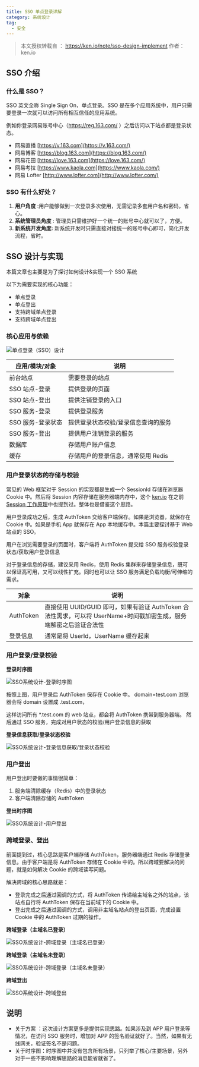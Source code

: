 ```yaml
---
title: SSO 单点登录详解
category: 系统设计
tag:
  - 安全
---
```


> 本文授权转载自 ： https://ken.io/note/sso-design-implement 作者：ken.io

## SSO 介绍

### 什么是 SSO？

SSO 英文全称 Single Sign On，单点登录。SSO 是在多个应用系统中，用户只需要登录一次就可以访问所有相互信任的应用系统。

例如你登录网易账号中心（https://reg.163.com/ ）之后访问以下站点都是登录状态。

- 网易直播 [https://v.163.com](https://v.163.com/)
- 网易博客 [https://blog.163.com](https://blog.163.com/)
- 网易花田 [https://love.163.com](https://love.163.com/)
- 网易考拉 [https://www.kaola.com](https://www.kaola.com/)
- 网易 Lofter [http://www.lofter.com](http://www.lofter.com/)

### SSO 有什么好处？

1. **用户角度** :用户能够做到一次登录多次使用，无需记录多套用户名和密码，省心。
2. **系统管理员角度** : 管理员只需维护好一个统一的账号中心就可以了，方便。
3. **新系统开发角度:** 新系统开发时只需直接对接统一的账号中心即可，简化开发流程，省时。

## SSO 设计与实现

本篇文章也主要是为了探讨如何设计&实现一个 SSO 系统

以下为需要实现的核心功能：

- 单点登录
- 单点登出
- 支持跨域单点登录
- 支持跨域单点登出

### 核心应用与依赖

![单点登录（SSO）设计](https://pics-cloud.oss-cn-beijing.aliyuncs.com/202303122336723.png)

| 应用/模块/对象    | 说明                                |
| ----------------- | ----------------------------------- |
| 前台站点          | 需要登录的站点                      |
| SSO 站点-登录     | 提供登录的页面                      |
| SSO 站点-登出     | 提供注销登录的入口                  |
| SSO 服务-登录     | 提供登录服务                        |
| SSO 服务-登录状态 | 提供登录状态校验/登录信息查询的服务 |
| SSO 服务-登出     | 提供用户注销登录的服务              |
| 数据库            | 存储用户账户信息                    |
| 缓存              | 存储用户的登录信息，通常使用 Redis  |

### 用户登录状态的存储与校验

常见的 Web 框架对于 Session 的实现都是生成一个 SessionId 存储在浏览器 Cookie 中。然后将 Session 内容存储在服务器端内存中，这个 [ken.io](https://ken.io/) 在之前[Session 工作原理](https://ken.io/note/session-principle-skill)中也提到过。整体也是借鉴这个思路。

用户登录成功之后，生成 AuthToken 交给客户端保存。如果是浏览器，就保存在 Cookie 中。如果是手机 App 就保存在 App 本地缓存中。本篇主要探讨基于 Web 站点的 SSO。

用户在浏览需要登录的页面时，客户端将 AuthToken 提交给 SSO 服务校验登录状态/获取用户登录信息

对于登录信息的存储，建议采用 Redis，使用 Redis 集群来存储登录信息，既可以保证高可用，又可以线性扩充。同时也可以让 SSO 服务满足负载均衡/可伸缩的需求。

| 对象      | 说明                                                         |
| --------- | ------------------------------------------------------------ |
| AuthToken | 直接使用 UUID/GUID 即可，如果有验证 AuthToken 合法性需求，可以将 UserName+时间戳加密生成，服务端解密之后验证合法性 |
| 登录信息  | 通常是将 UserId，UserName 缓存起来                           |

### 用户登录/登录校验

**登录时序图**

![SSO系统设计-登录时序图](https://pics-cloud.oss-cn-beijing.aliyuncs.com/202303122336784.png)

按照上图，用户登录后 AuthToken 保存在 Cookie 中。 domain=test.com
浏览器会将 domain 设置成 .test.com，

这样访问所有 \*.test.com 的 web 站点，都会将 AuthToken 携带到服务器端。
然后通过 SSO 服务，完成对用户状态的校验/用户登录信息的获取

**登录信息获取/登录状态校验**

![SSO系统设计-登录信息获取/登录状态校验](https://pics-cloud.oss-cn-beijing.aliyuncs.com/202303122337233.png)

### 用户登出

用户登出时要做的事情很简单：

1. 服务端清除缓存（Redis）中的登录状态
2. 客户端清除存储的 AuthToken

**登出时序图**

![SSO系统设计-用户登出](https://pics-cloud.oss-cn-beijing.aliyuncs.com/202303122337825.png)

### 跨域登录、登出

前面提到过，核心思路是客户端存储 AuthToken，服务器端通过 Redis 存储登录信息。由于客户端是将 AuthToken 存储在 Cookie 中的。所以跨域要解决的问题，就是如何解决 Cookie 的跨域读写问题。

解决跨域的核心思路就是：

- 登录完成之后通过回调的方式，将 AuthToken 传递给主域名之外的站点，该站点自行将 AuthToken 保存在当前域下的 Cookie 中。
- 登出完成之后通过回调的方式，调用非主域名站点的登出页面，完成设置 Cookie 中的 AuthToken 过期的操作。

**跨域登录（主域名已登录）**

![SSO系统设计-跨域登录（主域名已登录）](https://pics-cloud.oss-cn-beijing.aliyuncs.com/202303122337304.png)

**跨域登录（主域名未登录）**

![SSO系统设计-跨域登录（主域名未登录）](https://guide-blog-images.oss-cn-shenzhen.aliyuncs.com/github/javaguide/system-design/security/sso/sso-crossdomain-login-unlogin-sequence.png-kbrb.png)

**跨域登出**

![SSO系统设计-跨域登出](https://pics-cloud.oss-cn-beijing.aliyuncs.com/202303122337302.png)

## 说明

- 关于方案 ：这次设计方案更多是提供实现思路。如果涉及到 APP 用户登录等情况，在访问 SSO 服务时，增加对 APP 的签名验证就好了。当然，如果有无线网关，验证签名不是问题。
- 关于时序图：时序图中并没有包含所有场景，只列举了核心/主要场景，另外对于一些不影响理解思路的消息能省就省了。
